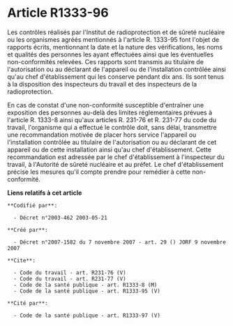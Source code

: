 # Article R1333-96

Les contrôles réalisés par l'Institut de radioprotection et de sûreté nucléaire ou les organismes agréés mentionnés à
l'article R. 1333-95 font l'objet de rapports écrits, mentionnant la date et la nature des vérifications, les noms et
qualités des personnes les ayant effectuées ainsi que les éventuelles non-conformités relevées. Ces rapports sont transmis au
titulaire de l'autorisation ou au déclarant de l'appareil ou de l'installation contrôlée ainsi qu'au chef d'établissement qui
les conserve pendant dix ans. Ils sont tenus à la disposition des inspecteurs du travail et des inspecteurs de la
radioprotection.

En cas de constat d'une non-conformité susceptible d'entraîner une exposition des personnes au-delà des limites
réglementaires prévues à l'article R. 1333-8 ainsi qu'aux articles R. 231-76 et R. 231-77 du code du travail, l'organisme qui
a effectué le contrôle doit, sans délai, transmettre une recommandation motivée de placer hors service l'appareil ou
l'installation contrôlée au titulaire de l'autorisation ou au déclarant de cet appareil ou de cette installation ainsi qu'au
chef d'établissement. Cette recommandation est adressée par le chef d'établissement à l'inspecteur du travail, à l'Autorité
de sûreté nucléaire et au préfet. Le chef d'établissement précise les mesures qu'il compte prendre pour remédier à cette non-
conformité.

**Liens relatifs à cet article**

	**Codifié par**:

	  - Décret n°2003-462 2003-05-21

	**Créé par**:

	  - Décret n°2007-1582 du 7 novembre 2007 - art. 29 () JORF 9 novembre 2007

	**Cite**:

	  - Code du travail - art. R231-76 (V)
	  - Code du travail - art. R231-77 (V)
	  - Code de la santé publique - art. R1333-8 (M)
	  - Code de la santé publique - art. R1333-95 (V)

	**Cité par**:

	  - Code de la santé publique - art. R1333-97 (V)
